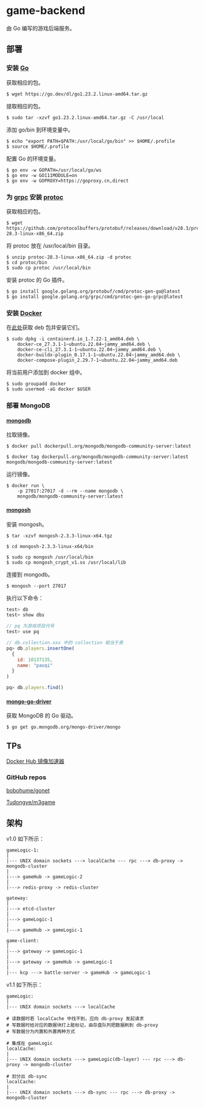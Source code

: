 # game-backend

由 Go 编写的游戏后端服务。

## 部署

### 安装 [Go](https://go.dev/doc/install)

获取相应的包。

```
$ wget https://go.dev/dl/go1.23.2.linux-amd64.tar.gz
```

提取相应的包。

```
$ sudo tar -xzvf go1.23.2.linux-amd64.tar.gz -C /usr/local
```

添加 go/bin 到环境变量中。

```
$ echo "export PATH=$PATH:/usr/local/go/bin" >> $HOME/.profile
$ source $HOME/.profile
```

配置 Go 的环境变量。

```
$ go env -w GOPATH=/usr/local/go/ws
$ go env -w GO111MODULE=on
$ go env -w GOPROXY=https://goproxy.cn,direct
```

### 为 [grpc](https://grpc.io/docs/languages/go/quickstart/) 安装 [protoc](https://protobuf.dev/downloads/)

获取相应的包。

```
$ wget https://github.com/protocolbuffers/protobuf/releases/download/v28.3/protoc-28.3-linux-x86_64.zip
```

将 protoc 放在 /usr/local/bin 目录。

```
$ unzip protoc-28.3-linux-x86_64.zip -d protoc
$ cd protoc/bin
$ sudo cp protoc /usr/local/bin
```

安装 protoc 的 Go 插件。

```
$ go install google.golang.org/protobuf/cmd/protoc-gen-go@latest
$ go install google.golang.org/grpc/cmd/protoc-gen-go-grpc@latest
```

### 安装 [Docker](https://docs.docker.com/engine/install/ubuntu/)

在[此处](https://download.docker.com/linux/ubuntu/dists/jammy/pool/stable/amd64/)获取 deb 包并安装它们。

```
$ sudo dpkg -i containerd.io_1.7.22-1_amd64.deb \
    docker-ce_27.3.1-1~ubuntu.22.04~jammy_amd64.deb \
    docker-ce-cli_27.3.1-1~ubuntu.22.04~jammy_amd64.deb \
    docker-buildx-plugin_0.17.1-1~ubuntu.22.04~jammy_amd64.deb \
    docker-compose-plugin_2.29.7-1~ubuntu.22.04~jammy_amd64.deb
```

将当前用户添加到 docker 组中。

```
$ sudo groupadd docker
$ sudo usermod -aG docker $USER
```

### 部署 MongoDB

#### [mongodb](https://www.mongodb.com/zh-cn/docs/manual/tutorial/install-mongodb-community-with-docker/)

拉取镜像。

```
$ docker pull dockerpull.org/mongodb/mongodb-community-server:latest

$ docker tag dockerpull.org/mongodb/mongodb-community-server:latest mongodb/mongodb-community-server:latest
```

运行镜像。

```
$ docker run \
    -p 27017:27017 -d --rm --name mongodb \
    mongodb/mongodb-community-server:latest
```

#### [mongosh](https://www.mongodb.com/zh-cn/docs/mongodb-shell/install/)

安装 mongosh。

```
$ tar -xzvf mongosh-2.3.3-linux-x64.tgz

$ cd mongosh-2.3.3-linux-x64/bin

$ sudo cp mongosh /usr/local/bin
$ sudo cp mongosh_crypt_v1.so /usr/local/lib
```

连接到 mongodb。

```
$ mongosh --port 27017
```

执行以下命令：

```js
test> db
test> show dbs

// pq 为游戏项目代号
test> use pq

// db.collection.xxx 中的 collection 相当于表
pq> db.players.insertOne(
  {
    id: 10137135,
    name: "paoqi"
  }
)

pq> db.players.find()
```

#### [mongo-go-driver](https://www.mongodb.com/zh-cn/docs/drivers/go/current/quick-start/)

获取 MongoDB 的 Go 驱动。

```
$ go get go.mongodb.org/mongo-driver/mongo
```

## TPs

[Docker Hub 镜像加速器](https://gist.github.com/y0ngb1n/7e8f16af3242c7815e7ca2f0833d3ea6)

### GitHub repos

[bobohume/gonet](https://github.com/bobohume/gonet)

[Tudongye/m3game](https://github.com/Tudongye/m3game)

## 架构

v1.0 如下所示：

```
gameLogic-1:
|
|--- UNIX domain sockets ---> localCache --- rpc ---> db-proxy -> mongodb-cluster
|
|---> gameHub -> gameLogic-2
|
|---> redis-proxy -> redis-cluster

gateway:
|
|---> etcd-cluster
|
|---> gameLogic-1
|
|---> gameHub -> gameLogic-1

game-client:
|
|---> gateway -> gameLogic-1
|
|---> gateway -> gameHub -> gameLogic-1
|
|--- kcp ---> battle-server -> gameHub -> gameLogic-1
```

v1.1 如下所示：

```
gameLogic:
|
|--- UNIX domain sockets ---> localCache

# 读数据时若 localCache 中找不到，应向 db-proxy 发起请求
# 写数据时给对应的数据块打上脏标记，由存盘队列把数据刷到 db-proxy
# 写数据分为内置和外置两种方式

# 集成在 gameLogic
localCache:
|
|--- UNIX domain sockets ---> gameLogic(db-layer) --- rpc ---> db-proxy -> mongodb-cluster

# 划分出 db-sync
localCache:
|
|--- UNIX domain sockets ---> db-sync --- rpc ---> db-proxy -> mongodb-cluster
```

